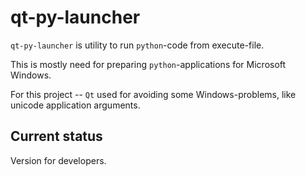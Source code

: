 qt-py-launcher
==============

``qt-py-launcher`` is utility to run ``python``-code from execute-file.

This is mostly need for preparing ``python``-applications for Microsoft Windows.

For this project -- ``Qt`` used for avoiding some Windows-problems,
like unicode application arguments.

Current status
--------------

Version for developers.
